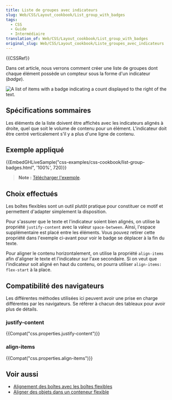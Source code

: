 ```yaml
---
title: Liste de groupes avec indicateurs
slug: Web/CSS/Layout_cookbook/List_group_with_badges
tags:
  - CSS
  - Guide
  - Intermédiaire
translation_of: Web/CSS/Layout_cookbook/List_group_with_badges
original_slug: Web/CSS/Layout_cookbook/Liste_groupes_avec_indicateurs
---
```

{{CSSRef}}

Dans cet article, nous verrons comment créer une liste de groupes dont chaque élément possède un compteur sous la forme d'un indicateur (_badge_).

![A list of items with a badge indicating a count displayed to the right of the text.](list-group-badges.png)

## Spécifications sommaires

Les éléments de la liste doivent être affichés avec les indicateurs alignés à droite, quel que soit le volume de contenu pour un élément. L'indicateur doit être centré verticalement s'il y a plus d'une ligne de contenu.

## Exemple appliqué

{{EmbedGHLiveSample("css-examples/css-cookbook/list-group-badges.html", '100%', 720)}}

> **Note :** [Télécharger l'exemple](https://github.com/mdn/css-examples/blob/master/css-cookbook/list-group-badges--download.html).

## Choix effectués

Les boîtes flexibles sont un outil plutôt pratique pour constituer ce motif et permettent d'adapter simplement la disposition.

Pour s'assurer que le texte et l'indicateur soient bien alignés, on utilise la propriété `justify-content` avec la valeur `space-between`. Ainsi, l'espace supplémentaire est placé entre les éléments. Vous pouvez retirer cette propriété dans l'exemple ci-avant pour voir le badge se déplacer à la fin du texte.

Pour aligner le contenu horizontalement, on utilise la propriété `align-items` afin d'aligner le texte et l'indicateur sur l'axe secondaire. Si on veut que l'indicateur soit aligné en haut du contenu, on pourra utiliser `align-items: flex-start` à la place.

## Compatibilité des navigateurs

Les différentes méthodes utilisées ici peuvent avoir une prise en charge différentes par les navigateurs. Se référer à chacun des tableaux pour avoir plus de détails.

### justify-content

{{Compat("css.properties.justify-content")}}

### align-items

{{Compat("css.properties.align-items")}}

## Voir aussi

- [Alignement des boîtes avec les boîtes flexibles](/fr/docs/Web/CSS/CSS_Box_Alignment/Box_Alignment_in_Flexbox)
- [Aligner des objets dans un conteneur flexible](/fr/docs/Web/CSS/CSS_Flexible_Box_Layout/Aligning_Items_in_a_Flex_Container)
